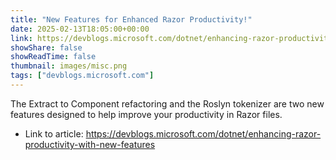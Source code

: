 ```yaml
---
title: "New Features for Enhanced Razor Productivity!"
date: 2025-02-13T18:05:00+00:00
link: https://devblogs.microsoft.com/dotnet/enhancing-razor-productivity-with-new-features
showShare: false
showReadTime: false
thumbnail: images/misc.png
tags: ["devblogs.microsoft.com"]
---
```

The Extract to Component refactoring and the Roslyn tokenizer are two new features designed to help improve your productivity in Razor files.

- Link to article: https://devblogs.microsoft.com/dotnet/enhancing-razor-productivity-with-new-features